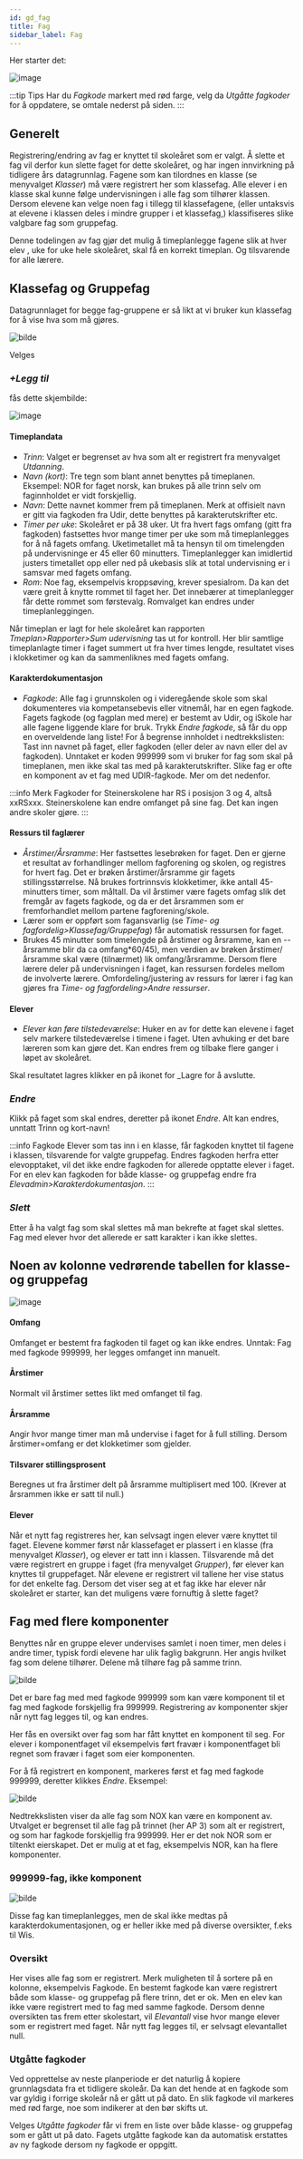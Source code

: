 ```yaml
---
id: gd_fag
title: Fag
sidebar_label: Fag
---
```


Her starter det:

![image](https://github.com/BarmanHanssen/iskole/assets/80097133/a3738e48-fd7b-4bf1-a113-97a5c4aa6c08)

:::tip Tips
Har du _Fagkode_ markert med rød farge, velg da _Utgåtte fagkoder_ for å oppdatere, se omtale nederst på siden.
:::
## Generelt
Registrering/endring av fag er knyttet til skoleåret som er valgt. Å slette et fag vil derfor kun slette faget for dette skoleåret, og har ingen innvirkning på tidligere års datagrunnlag.
Fagene som kan tilordnes en klasse (se menyvalget _Klasser_) må være registrert her som klassefag. Alle elever i en klasse skal kunne følge undervisningen i alle fag som tilhører klassen.
Dersom elevene kan velge noen fag i tillegg til klassefagene, (eller untaksvis at elevene i klassen deles i mindre grupper i et klassefag,) klassifiseres  slike valgbare fag som gruppefag.

Denne todelingen av fag gjør det mulig å timeplanlegge fagene slik at hver elev , uke for uke hele skoleåret, skal få en korrekt timeplan.  Og tilsvarende for alle lærere.

## Klassefag og Gruppefag
Datagrunnlaget for begge fag-gruppene er så likt at vi bruker kun klassefag for å vise hva som må gjøres.

![bilde](https://github.com/BarmanHanssen/iskole/assets/80097133/cb1a6ccd-29ed-44a1-94cf-a6283a4105d0)

Velges 

 ### _+Legg til_
 fås dette skjembilde:

![image](https://github.com/BarmanHanssen/iskole/assets/80097133/2e81ab11-2b2f-47ff-942f-afeabca93d55)

#### Timeplandata
- _Trinn_: Valget er begrenset av hva som alt er registrert fra menyvalget _Utdanning_. 
- _Navn (kort)_: Tre tegn som blant annet benyttes på timeplanen. Eksempel: NOR for faget norsk, kan brukes på alle trinn selv om faginnholdet er vidt forskjellig.
- _Navn_: Dette navnet kommer frem på timeplanen. Merk at offisielt navn er gitt via fagkoden fra Udir, dette benyttes på karakterutskrifter etc.
- _Timer per uke_: Skoleåret er på 38 uker. Ut fra hvert fags omfang (gitt fra fagkoden) fastsettes hvor mange timer per uke som må timeplanlegges for å nå fagets omfang. Uketimetallet må ta hensyn til om timelengden på undervisninge er 45 eller 60 minutters.  Timeplanlegger kan imidlertid justers timetallet opp eller ned på ukebasis slik at total undervisning er i samsvar med fagets omfang.
- _Rom_: Noe fag, eksempelvis kroppsøving, krever spesialrom. Da kan det være greit å knytte rommet til faget her. Det innebærer at timeplanlegger får dette rommet som førstevalg. Romvalget kan endres under timeplanleggingen.

Når timeplan er lagt for hele skoleåret kan rapporten _Tmeplan>Rapporter>Sum udervisning_ tas ut for kontroll. Her blir samtlige timeplanlagte timer i faget summert ut fra hver times lengde, resultatet vises i klokketimer og kan da sammenliknes med fagets omfang. 

#### Karakterdokumentasjon
- _Fagkode_: Alle fag i grunnskolen og i videregående skole som skal dokumenteres via kompetansebevis eller vitnemål,  har en egen fagkode. Fagets fagkode (og fagplan med mere) er bestemt av Udir, og iSkole har alle fagene liggende klare for bruk. Trykk _Endre fagkode_, så får du opp en overveldende lang liste! For å begrense innholdet i nedtrekkslisten: Tast inn navnet på faget, eller fagkoden (eller deler av navn eller del av fagkoden). Unntaket er koden 999999 som vi bruker for fag som skal på timeplanen, men ikke skal tas med på karakterutskrifter. Slike fag er ofte en komponent av et fag med UDIR-fagkode. Mer om det nedenfor.

:::info Merk 
Fagkoder for Steinerskolene har RS i posisjon 3 og 4, altså xxRSxxx. Steinerskolene kan endre omfanget på sine fag. Det kan ingen andre skoler gjøre.
:::

#### Ressurs til faglærer
- _Årstimer/Årsramme_: Her fastsettes lesebrøken for faget. Den er gjerne et resultat av forhandlinger mellom fagforening og skolen, og registres for hvert fag. Det er brøken årstimer/årsramme gir fagets stillingsstørrelse. Nå brukes fortrinnsvis klokketimer, ikke antall 45-minutters timer, som måltall. Da vil årstimer være fagets omfag slik det fremgår av fagets fagkode, og da er det årsrammen som er fremforhandlet mellom partene fagforening/skole.
- Lærer som er oppført som fagansvarlig (se _Time- og fagfordelig>Klassefag/Gruppefag_) får automatisk ressursen for faget.
- Brukes 45 minutter som timelengde på årstimer og årsramme, kan en 
--    årsramme blir da ca omfang*60/45), men verdien av brøken årstimer/årsramme skal være (tilnærmet) lik omfang/årsramme. Dersom flere lærere deler på undervisningen i faget, kan ressursen fordeles mellom de involverte lærere. Omfordeling/justering av ressurs for lærer i fag kan gjøres fra _Time- og fagfordeling>Andre ressurser_.

#### Elever
- _Elever kan føre tilstedeværelse_: Huker en av for dette kan elevene i faget selv markere tilstedeværelse i timene i faget. Uten avhuking er det bare læreren som kan gjøre det. Kan endres frem og tilbake flere ganger i løpet av skoleåret.

Skal resultatet lagres klikker en på ikonet for _Lagre for å avslutte.

### _Endre_
Klikk på faget som skal endres, deretter på ikonet _Endre_.
Alt kan endres, unntatt Trinn og kort-navn! 

:::info Fagkode
Elever som tas inn i en klasse, får fagkoden knyttet til fagene i klassen, tilsvarende for valgte gruppefag. Endres fagkoden herfra etter elevopptaket, vil det ikke endre fagkoden for allerede opptatte elever i faget. For en elev kan fagkoden for både klasse- og gruppefag  endre fra _Elevadmin>Karakterdokumentasjon_. 
:::

### _Slett_
Etter å ha valgt fag som skal slettes må man bekrefte at faget skal slettes. Fag med elever hvor det allerede er satt karakter i kan ikke slettes.

## Noen av kolonne vedrørende tabellen for klasse- og gruppefag
![image](https://github.com/BarmanHanssen/iskole/assets/80097133/ad2ff266-6032-415f-b5f9-b92467eed0d4)
#### Omfang
Omfanget er bestemt fra fagkoden til faget og kan ikke endres. Unntak: Fag med fagkode 999999, her legges omfanget inn manuelt.

#### Årstimer
Normalt vil årstimer settes likt med omfanget til fag. 

#### Årsramme 
Angir hvor mange timer man må undervise i faget for å full stilling. Dersom årstimer=omfang er det klokketimer som gjelder.

#### Tilsvarer stillingsprosent
Beregnes ut fra årstimer delt på årsramme multiplisert med 100. (Krever at årsrammen ikke er satt til null.)

####  Elever
Når et nytt fag registreres her, kan selvsagt ingen elever være knyttet til faget. Elevene kommer først når klassefaget er plassert i en klasse (fra menyvalget _Klasser_), og elever er tatt inn i klassen. Tilsvarende må det være registrert en gruppe i faget (fra menyvalget _Grupper_), før elever kan knyttes til gruppefaget.
Når elevene er registrert vil tallene her vise status for det enkelte fag. Dersom det viser seg at et fag ikke har elever når skoleåret er starter, kan det muligens være fornuftig å slette faget?

## Fag med flere komponenter

Benyttes når en gruppe elever undervises samlet i noen timer, men deles i andre timer, typisk fordi elevene har ulik faglig bakgrunn. Her angis hvilket fag som delene tilhører. Delene må tilhøre fag på samme trinn.

![bilde](https://github.com/BarmanHanssen/iskole/assets/80097133/a2dc278b-7b08-4820-b642-9c7b0c4bf201)

Det er bare fag med med fagkode 999999 som kan være komponent til et fag med fagkode forskjellig fra 999999. Registrering av komponenter skjer når nytt fag legges til, og kan endres.

Her fås en oversikt over fag som har fått knyttet en komponent til seg. For elever i komponentfaget vil eksempelvis ført fravær i komponentfaget bli regnet som fravær i faget som eier komponenten.

For å få registrert en komponent, markeres først et fag med fagkode 999999, deretter klikkes _Endre_. Eksempel:

![bilde](https://github.com/BarmanHanssen/iskole/assets/80097133/b9ad052a-18f5-4d60-96cb-887fb912e526)

Nedtrekkslisten viser da alle fag som NOX kan være en komponent av. Utvalget er begrenset til alle fag på trinnet (her AP 3) som alt er registrert, og som har fagkode forskjellig fra 999999. Her er det nok NOR som er tiltenkt eierskapet. Det er mulig at et fag, eksempelvis NOR, kan ha flere komponenter.

### 999999-fag, ikke komponent

![bilde](https://github.com/BarmanHanssen/iskole/assets/80097133/330f9328-f603-48e3-a2e6-80b388df43ff)

Disse fag kan timeplanlegges, men de skal ikke medtas på karakterdokumentasjonen, og er heller ikke med på diverse oversikter, f.eks til Wis. 

### Oversikt
Her vises alle fag som er registrert. Merk muligheten til å sortere på en kolonne, eksempelvis Fagkode. En bestemt fagkode kan være registrert både som klasse- og gruppefag på flere trinn, det er ok. Men en elev kan ikke være registrert med to fag med samme fagkode. Dersom denne oversikten tas frem etter skolestart, vil _Elevantall_ vise hvor mange elever som er registrert med faget. Når nytt fag legges til, er selvsagt elevantallet null.

### Utgåtte fagkoder

Ved opprettelse av neste planperiode er det naturlig å kopiere grunnlagsdata fra et tidligere skoleår. Da kan det hende at en fagkode som var gyldig i forrige skoleår nå er gått ut på dato. En slik fagkode vil markeres med rød farge, noe som indikerer at den bør skifts ut.

Velges _Utgåtte fagkoder_ får vi frem en liste over både klasse- og gruppefag som er gått ut på dato. Fagets utgåtte fagkode kan da automatisk erstattes av ny fagkode dersom ny fagkode er oppgitt. 
